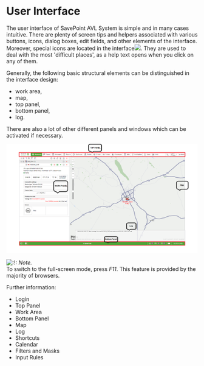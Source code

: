 # User Interface

The user interface of SavePoint AVL System is simple and in many cases intuitive. There are plenty of screen tips and helpers associated with various buttons, icons, dialog boxes, edit fields, and other elements of the interface. Moreover, special icons are located in the interface![](https://docs.wialon.com/en/hosting/_media/icons/hint.png). They are used to deal with the most 'difficult places', as a help text opens when you click on any of them.

Generally, the following basic structural elements can be distinguished in the interface design:

* work area,
* map,
* top panel,
* bottom panel,
* log.

There are also a lot of other different panels and windows which can be activated if necessary.

![](../../.gitbook/assets/screenshot-4.png)

![:!:](https://docs.wialon.com/en/hosting/lib/images/smileys/icon_exclaim.gif) _Note._  
To switch to the full-screen mode, press _F11_. This feature is provided by the majority of browsers.

Further information:

* Login
* Top Panel
* Work Area
* Bottom Panel
* Map
* Log
* Shortcuts
* Calendar
* Filters and Masks
* Input Rules

